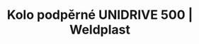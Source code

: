 ---
Filename: "kolo-podperne-unidrive-500"
Link: "file:/Users/vinayakpatel/Downloads/www.weldplast.cz/kolo-podperne-unidrive-500"
product_name: "Kolo podpěrné, silikon (UNIDRIVE 500)"
product_id: "Obj. číslo:162.551"
title: "Kolo podpěrné UNIDRIVE 500 | Weldplast"
product_desc: ""
product_specs: ""
product_downloads: ""
href: ""
p_desc_2: ""
accessories: ""
similar_products: ""
---